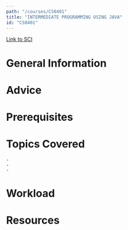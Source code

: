 ```yaml
---
path: "/courses/CS0401"
title: "INTERMEDIATE PROGRAMMING USING JAVA"
id: "CS0401"
---
```


[Link to SCI]("http://courses.sci.pitt.edu/courses/courses/view/CS-0401")

# General Information

# Advice

# Prerequisites

<!-- PREREQ_REPLACEMENT (Do not remove) -->

<!-- END PREREQ_REPLACEMENT (Do not remove) -->

# Topics Covered

    -
    -
    -

# Workload

<!-- TESTIMONIALS
# Testimonials
This gets replaced with Gatsby, its
data comes from Google Sheets for easier
editing!
-->

# Resources
